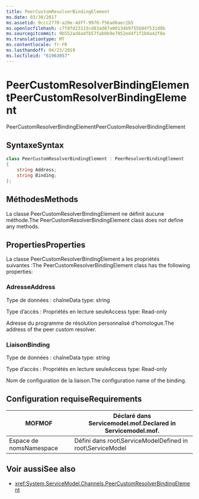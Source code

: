 ```yaml
---
title: PeerCustomResolverBindingElement
ms.date: 03/30/2017
ms.assetid: 9ccc2770-a20e-4dff-9970-f56ad8aec2b5
ms.openlocfilehash: c7f8fd23133cd83ad87a00134b9755b94f531d8b
ms.sourcegitcommit: 9b552addadfb57fab0b9e7852ed4f1f1b8a42f8e
ms.translationtype: MT
ms.contentlocale: fr-FR
ms.lasthandoff: 04/23/2019
ms.locfileid: "61963057"
---
```

# <a name="peercustomresolverbindingelement"></a><span data-ttu-id="edf5f-102">PeerCustomResolverBindingElement</span><span class="sxs-lookup"><span data-stu-id="edf5f-102">PeerCustomResolverBindingElement</span></span>

<span data-ttu-id="edf5f-103">PeerCustomResolverBindingElement</span><span class="sxs-lookup"><span data-stu-id="edf5f-103">PeerCustomResolverBindingElement</span></span>

## <a name="syntax"></a><span data-ttu-id="edf5f-104">Syntaxe</span><span class="sxs-lookup"><span data-stu-id="edf5f-104">Syntax</span></span>

```csharp
class PeerCustomResolverBindingElement : PeerResolverBindingElement
{
    string Address;
    string Binding;
};
```

## <a name="methods"></a><span data-ttu-id="edf5f-105">Méthodes</span><span class="sxs-lookup"><span data-stu-id="edf5f-105">Methods</span></span>

<span data-ttu-id="edf5f-106">La classe PeerCustomResolverBindingElement ne définit aucune méthode.</span><span class="sxs-lookup"><span data-stu-id="edf5f-106">The PeerCustomResolverBindingElement class does not define any methods.</span></span>

## <a name="properties"></a><span data-ttu-id="edf5f-107">Properties</span><span class="sxs-lookup"><span data-stu-id="edf5f-107">Properties</span></span>

 <span data-ttu-id="edf5f-108">La classe PeerCustomResolverBindingElement a les propriétés suivantes :</span><span class="sxs-lookup"><span data-stu-id="edf5f-108">The PeerCustomResolverBindingElement class has the following properties:</span></span>

### <a name="address"></a><span data-ttu-id="edf5f-109">Adresse</span><span class="sxs-lookup"><span data-stu-id="edf5f-109">Address</span></span>

<span data-ttu-id="edf5f-110">Type de données : chaîne</span><span class="sxs-lookup"><span data-stu-id="edf5f-110">Data type: string</span></span>

<span data-ttu-id="edf5f-111">Type d’accès : Propriétés en lecture seule</span><span class="sxs-lookup"><span data-stu-id="edf5f-111">Access type: Read-only</span></span>

<span data-ttu-id="edf5f-112">Adresse du programme de résolution personnalisé d’homologue.</span><span class="sxs-lookup"><span data-stu-id="edf5f-112">The address of the peer custom resolver.</span></span>

### <a name="binding"></a><span data-ttu-id="edf5f-113">Liaison</span><span class="sxs-lookup"><span data-stu-id="edf5f-113">Binding</span></span>

<span data-ttu-id="edf5f-114">Type de données : chaîne</span><span class="sxs-lookup"><span data-stu-id="edf5f-114">Data type: string</span></span>

<span data-ttu-id="edf5f-115">Type d’accès : Propriétés en lecture seule</span><span class="sxs-lookup"><span data-stu-id="edf5f-115">Access type: Read-only</span></span>

<span data-ttu-id="edf5f-116">Nom de configuration de la liaison.</span><span class="sxs-lookup"><span data-stu-id="edf5f-116">The configuration name of the binding.</span></span>

## <a name="requirements"></a><span data-ttu-id="edf5f-117">Configuration requise</span><span class="sxs-lookup"><span data-stu-id="edf5f-117">Requirements</span></span>

|<span data-ttu-id="edf5f-118">MOF</span><span class="sxs-lookup"><span data-stu-id="edf5f-118">MOF</span></span>|<span data-ttu-id="edf5f-119">Déclaré dans Servicemodel.mof.</span><span class="sxs-lookup"><span data-stu-id="edf5f-119">Declared in Servicemodel.mof.</span></span>|
|---------|-----------------------------------|
|<span data-ttu-id="edf5f-120">Espace de noms</span><span class="sxs-lookup"><span data-stu-id="edf5f-120">Namespace</span></span>|<span data-ttu-id="edf5f-121">Défini dans root\ServiceModel</span><span class="sxs-lookup"><span data-stu-id="edf5f-121">Defined in root\ServiceModel</span></span>|

## <a name="see-also"></a><span data-ttu-id="edf5f-122">Voir aussi</span><span class="sxs-lookup"><span data-stu-id="edf5f-122">See also</span></span>

- <xref:System.ServiceModel.Channels.PeerCustomResolverBindingElement>
